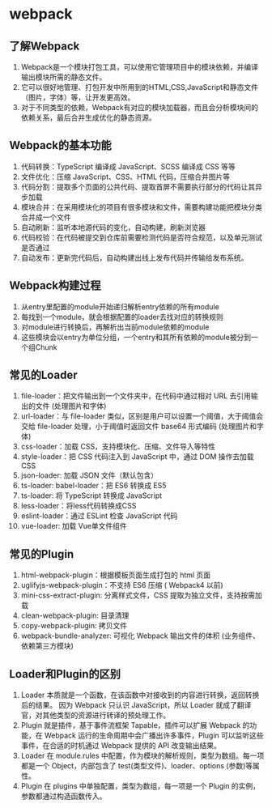 # webpack

## 了解Webpack
1. Webpack是一个模块打包工具，可以使用它管理项目中的模块依赖，并编译输出模块所需的静态文件。
2. 它可以很好地管理、打包开发中所用到的HTML,CSS,JavaScript和静态文件（图片，字体）等，让开发更高效。
3. 对于不同类型的依赖，Webpack有对应的模块加载器，而且会分析模块间的依赖关系，最后合并生成优化的静态资源。

## Webpack的基本功能
1. 代码转换：TypeScript 编译成 JavaScript、SCSS 编译成 CSS 等等
2. 文件优化：压缩 JavaScript、CSS、HTML 代码，压缩合并图片等
3. 代码分割：提取多个页面的公共代码、提取首屏不需要执行部分的代码让其异步加载
4. 模块合并：在采用模块化的项目有很多模块和文件，需要构建功能把模块分类合并成一个文件
5. 自动刷新：监听本地源代码的变化，自动构建，刷新浏览器
6. 代码校验：在代码被提交到仓库前需要检测代码是否符合规范，以及单元测试是否通过
7. 自动发布：更新完代码后，自动构建出线上发布代码并传输给发布系统。

## Webpack构建过程
1. 从entry里配置的module开始递归解析entry依赖的所有module
2. 每找到一个module，就会根据配置的loader去找对应的转换规则
3. 对module进行转换后，再解析出当前module依赖的module
4. 这些模块会以entry为单位分组，一个entry和其所有依赖的module被分到一个组Chunk

## 常见的Loader
1. file-loader：把文件输出到一个文件夹中，在代码中通过相对 URL 去引用输出的文件 (处理图片和字体)
2. url-loader：与 file-loader 类似，区别是用户可以设置一个阈值，大于阈值会交给 file-loader 处理，小于阈值时返回文件 base64 形式编码 (处理图片和字体)
3. css-loader：加载 CSS，支持模块化、压缩、文件导入等特性
4. style-loader：把 CSS 代码注入到 JavaScript 中，通过 DOM 操作去加载 CSS
5. json-loader: 加载 JSON 文件（默认包含）
6. ts-loader: babel-loader：把 ES6 转换成 ES5
7. ts-loader: 将 TypeScript 转换成 JavaScript
8. less-loader：将less代码转换成CSS
9. eslint-loader：通过 ESLint 检查 JavaScript 代码
10. vue-loader: 加载 Vue单文件组件

## 常见的Plugin
1. html-webpack-plugin：根据模板页面生成打包的 html 页面
2. uglifyjs-webpack-plugin：不支持 ES6 压缩 ( Webpack4 以前)
3. mini-css-extract-plugin: 分离样式文件，CSS 提取为独立文件，支持按需加载
4. clean-webpack-plugin: 目录清理
5. copy-webpack-plugin: 拷贝文件
6. webpack-bundle-analyzer: 可视化 Webpack 输出文件的体积 (业务组件、依赖第三方模块)

## Loader和Plugin的区别
1. Loader 本质就是一个函数，在该函数中对接收到的内容进行转换，返回转换后的结果。 因为 Webpack 只认识 JavaScript，所以 Loader 就成了翻译官，对其他类型的资源进行转译的预处理工作。
2. Plugin 就是插件，基于事件流框架 Tapable，插件可以扩展 Webpack 的功能，在 Webpack 运行的生命周期中会广播出许多事件，Plugin 可以监听这些事件，在合适的时机通过 Webpack 提供的 API 改变输出结果。
3. Loader 在 module.rules 中配置，作为模块的解析规则，类型为数组。每一项都是一个 Object，内部包含了 test(类型文件)、loader、options (参数)等属性。
4. Plugin 在 plugins 中单独配置，类型为数组，每一项是一个 Plugin 的实例，参数都通过构造函数传入。